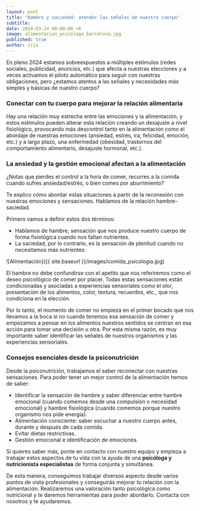 ```yaml
---
layout: post
title: "Hambre y saciedad: atender las señales de nuestro cuerpo"
subtitle: 
date: 2024-03-24 00:00:00 +0
image: alimentacion_psicologa_barcelona.jpg
published: true
author: iris
---
```


En pleno 2024 estamos sobreexpuestos a múltiples estímulos (redes sociales, publicidad, anuncios, etc.) que afecta a nuestras elecciones y a veces activamos el piloto automático para seguir con nuestras obligaciones, pero ¿estamos atentos a las señales y necesidades más simples y básicas de nuestro cuerpo?

<!-- more -->

### Conectar con tu cuerpo para mejorar la relación alimentaria 

Hay una relación muy estrecha entre las emociones y la alimentación, y estos estímulos pueden alterar esta relación creando un desajuste a nivel fisiológico, provocando más descontrol tanto en la alimentación como el abordaje de nuestras emociones (ansiedad, estrés, ira, felicidad, emoción, etc.) y a largo plazo, una enfermedad (obesidad, trastornos del comportamiento alimentario, desajuste hormonal, etc.).

### La ansiedad y la gestión emocional afectan a la alimentación

¿Notas que pierdes el control a la hora de comer, recurres a la comida cuando sufres ansiedad/estrés, o bien comes por aburrimiento?

Te explico cómo abordar estas situaciones a partir de la reconexión con nuestras emociones y sensaciones. Hablamos de la relación hambre-saciedad.

Primero vamos a definir estos dos términos:
- Hablamos de hambre, sensación que nos produce nuestro cuerpo de forma fisiológica cuando nos faltan nutrientes.
- La saciedad, por lo contrario, es la sensación de plenitud cuando no necesitamos más nutrientes.

![Alimentación]({{ site.baseurl }}/images/comida_psicologia.jpg)

El hambre no debe confundirse con el apetito que nos referiremos como el deseo psicológico de comer por placer. Todas estas sensaciones están condicionadas y asociadas a experiencias sensoriales como el olor, presentación de los alimentos, color, textura, recuerdos, etc., que nos condiciona en la elección. 

Por lo tanto, el momento de comer no empieza en el primer bocado que nos llevamos a la boca si no cuando tenemos esa sensación de comer y empezamos a pensar en los alimentos nuestros sentidos se centran en esa acción para tomar una decisión u otra. Por esta misma razón, es muy importante saber identificar las señales de nuestros organismos y las experiencias sensoriales.

### Consejos esenciales desde la psiconutrición

Desde la psiconutrición, trabajamos el saber reconectar con nuestras sensaciones. Para poder tener un mejor control de la alimentación hemos de saber:

- Identificar la sensación de hambre y saber diferenciar entre hambre emocional (cuando comemos desde una compulsión o necesidad emocional) y hambre fisiológica (cuando comemos porque nuestro organismo nos pide energía).
- Alimentación consciente: saber escuchar a nuestro cuerpo antes, durante y después de cada comida.
- Evitar dietas restrictivas.
- Gestión emocional e identificación de emociones.

Si quieres saber más, ponte en contacto con nuestro equipo y empieza a trabajar estos aspectos de tu vida con la ayuda de una **psicóloga y nutricionista especialistas** de forma conjunta y simultánea.

De esta manera, conseguimos trabajar diversos aspecto desde varios puntos de vista profesionales y conseguirás mejorar tu relación con la alimentación. Realizaremos una valoración tanto psicológica como nutricional y te daremos herramientas para poder abordarlo. Contacta con nosotros y te ayudaremos.
